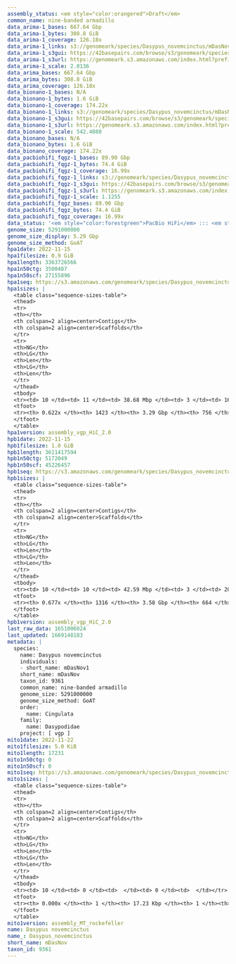 ```yaml
---
assembly_status: <em style="color:orangered">Draft</em>
common_name: nine-banded armadillo
data_arima-1_bases: 667.64 Gbp
data_arima-1_bytes: 308.8 GiB
data_arima-1_coverage: 126.18x
data_arima-1_links: s3://genomeark/species/Dasypus_novemcinctus/mDasNov1/genomic_data/arima/<br>
data_arima-1_s3gui: https://42basepairs.com/browse/s3/genomeark/species/Dasypus_novemcinctus/mDasNov1/genomic_data/arima/
data_arima-1_s3url: https://genomeark.s3.amazonaws.com/index.html?prefix=species/Dasypus_novemcinctus/mDasNov1/genomic_data/arima/
data_arima-1_scale: 2.0136
data_arima_bases: 667.64 Gbp
data_arima_bytes: 308.8 GiB
data_arima_coverage: 126.18x
data_bionano-1_bases: N/A
data_bionano-1_bytes: 1.6 GiB
data_bionano-1_coverage: 174.22x
data_bionano-1_links: s3://genomeark/species/Dasypus_novemcinctus/mDasNov1/genomic_data/bionano/<br>
data_bionano-1_s3gui: https://42basepairs.com/browse/s3/genomeark/species/Dasypus_novemcinctus/mDasNov1/genomic_data/bionano/
data_bionano-1_s3url: https://genomeark.s3.amazonaws.com/index.html?prefix=species/Dasypus_novemcinctus/mDasNov1/genomic_data/bionano/
data_bionano-1_scale: 542.4080
data_bionano_bases: N/A
data_bionano_bytes: 1.6 GiB
data_bionano_coverage: 174.22x
data_pacbiohifi_fqgz-1_bases: 89.90 Gbp
data_pacbiohifi_fqgz-1_bytes: 74.4 GiB
data_pacbiohifi_fqgz-1_coverage: 16.99x
data_pacbiohifi_fqgz-1_links: s3://genomeark/species/Dasypus_novemcinctus/mDasNov1/genomic_data/pacbio_hifi/<br>
data_pacbiohifi_fqgz-1_s3gui: https://42basepairs.com/browse/s3/genomeark/species/Dasypus_novemcinctus/mDasNov1/genomic_data/pacbio_hifi/
data_pacbiohifi_fqgz-1_s3url: https://genomeark.s3.amazonaws.com/index.html?prefix=species/Dasypus_novemcinctus/mDasNov1/genomic_data/pacbio_hifi/
data_pacbiohifi_fqgz-1_scale: 1.1255
data_pacbiohifi_fqgz_bases: 89.90 Gbp
data_pacbiohifi_fqgz_bytes: 74.4 GiB
data_pacbiohifi_fqgz_coverage: 16.99x
data_status: '<em style="color:forestgreen">PacBio HiFi</em> ::: <em style="color:forestgreen">Arima</em>'
genome_size: 5291000000
genome_size_display: 5.29 Gbp
genome_size_method: GoAT
hpa1date: 2022-11-15
hpa1filesize: 0.9 GiB
hpa1length: 3363726566
hpa1n50ctg: 3500487
hpa1n50scf: 27155896
hpa1seq: https://s3.amazonaws.com/genomeark/species/Dasypus_novemcinctus/mDasNov1/assembly_vgp_HiC_2.0/mDasNov1.HiC.hap1.20221115.fasta.gz
hpa1sizes: |
  <table class="sequence-sizes-table">
  <thead>
  <tr>
  <th></th>
  <th colspan=2 align=center>Contigs</th>
  <th colspan=2 align=center>Scaffolds</th>
  </tr>
  <tr>
  <th>NG</th>
  <th>LG</th>
  <th>Len</th>
  <th>LG</th>
  <th>Len</th>
  </tr>
  </thead>
  <tbody>
  <tr><td> 10 </td><td> 11 </td><td> 38.68 Mbp </td><td> 3 </td><td> 166.39 Mbp </td></tr>  <tr><td> 20 </td><td> 29 </td><td> 22.29 Mbp </td><td> 7 </td><td> 111.37 Mbp </td></tr>  <tr><td> 30 </td><td> 59 </td><td> 14.64 Mbp </td><td> 13 </td><td> 89.69 Mbp </td></tr>  <tr><td> 40 </td><td> 106 </td><td> 8.10 Mbp </td><td> 20 </td><td> 60.02 Mbp </td></tr>  <tr style="background-color:#cccccc;"><td> 50 </td><td> 206 </td><td style="background-color:#88ff88;"> 3.50 Mbp </td><td> 33 </td><td style="background-color:#88ff88;"> 27.16 Mbp </td></tr>  <tr><td> 60 </td><td> 564 </td><td> 0.51 Mbp </td><td> 99 </td><td> 2.97 Mbp </td></tr>  <tr><td> 70 </td><td> 0 </td><td>  </td><td> 0 </td><td>  </td></tr>  <tr><td> 80 </td><td> 0 </td><td>  </td><td> 0 </td><td>  </td></tr>  <tr><td> 90 </td><td> 0 </td><td>  </td><td> 0 </td><td>  </td></tr>  <tr><td> 100 </td><td> 0 </td><td>  </td><td> 0 </td><td>  </td></tr>  </tbody>
  <tfoot>
  <tr><th> 0.622x </th><th> 1423 </th><th> 3.29 Gbp </th><th> 756 </th><th> 3.36 Gbp </th></tr>
  </tfoot>
  </table>
hpa1version: assembly_vgp_HiC_2.0
hpb1date: 2022-11-15
hpb1filesize: 1.0 GiB
hpb1length: 3611417594
hpb1n50ctg: 5172049
hpb1n50scf: 45226457
hpb1seq: https://s3.amazonaws.com/genomeark/species/Dasypus_novemcinctus/mDasNov1/assembly_vgp_HiC_2.0/mDasNov1.HiC.hap2.20221115.fasta.gz
hpb1sizes: |
  <table class="sequence-sizes-table">
  <thead>
  <tr>
  <th></th>
  <th colspan=2 align=center>Contigs</th>
  <th colspan=2 align=center>Scaffolds</th>
  </tr>
  <tr>
  <th>NG</th>
  <th>LG</th>
  <th>Len</th>
  <th>LG</th>
  <th>Len</th>
  </tr>
  </thead>
  <tbody>
  <tr><td> 10 </td><td> 10 </td><td> 42.59 Mbp </td><td> 3 </td><td> 202.20 Mbp </td></tr>  <tr><td> 20 </td><td> 27 </td><td> 25.91 Mbp </td><td> 6 </td><td> 138.23 Mbp </td></tr>  <tr><td> 30 </td><td> 54 </td><td> 16.08 Mbp </td><td> 10 </td><td> 115.11 Mbp </td></tr>  <tr><td> 40 </td><td> 95 </td><td> 9.75 Mbp </td><td> 15 </td><td> 97.47 Mbp </td></tr>  <tr style="background-color:#cccccc;"><td> 50 </td><td> 167 </td><td style="background-color:#88ff88;"> 5.17 Mbp </td><td> 23 </td><td style="background-color:#88ff88;"> 45.23 Mbp </td></tr>  <tr><td> 60 </td><td> 321 </td><td> 2.10 Mbp </td><td> 42 </td><td> 12.01 Mbp </td></tr>  <tr><td> 70 </td><td> 0 </td><td>  </td><td> 0 </td><td>  </td></tr>  <tr><td> 80 </td><td> 0 </td><td>  </td><td> 0 </td><td>  </td></tr>  <tr><td> 90 </td><td> 0 </td><td>  </td><td> 0 </td><td>  </td></tr>  <tr><td> 100 </td><td> 0 </td><td>  </td><td> 0 </td><td>  </td></tr>  </tbody>
  <tfoot>
  <tr><th> 0.677x </th><th> 1316 </th><th> 3.58 Gbp </th><th> 664 </th><th> 3.61 Gbp </th></tr>
  </tfoot>
  </table>
hpb1version: assembly_vgp_HiC_2.0
last_raw_data: 1651006024
last_updated: 1669148183
metadata: |
  species:
    name: Dasypus novemcinctus
    individuals:
    - short_name: mDasNov1
    short_name: mDasNov
    taxon_id: 9361
    common_name: nine-banded armadillo
    genome_size: 5291000000
    genome_size_method: GoAT
    order:
      name: Cingulata
    family:
      name: Dasypodidae
    project: [ vgp ]
mito1date: 2022-11-22
mito1filesize: 5.0 KiB
mito1length: 17231
mito1n50ctg: 0
mito1n50scf: 0
mito1seq: https://s3.amazonaws.com/genomeark/species/Dasypus_novemcinctus/mDasNov1/assembly_MT_rockefeller/mDasNov1.MT.20221122.fasta.gz
mito1sizes: |
  <table class="sequence-sizes-table">
  <thead>
  <tr>
  <th></th>
  <th colspan=2 align=center>Contigs</th>
  <th colspan=2 align=center>Scaffolds</th>
  </tr>
  <tr>
  <th>NG</th>
  <th>LG</th>
  <th>Len</th>
  <th>LG</th>
  <th>Len</th>
  </tr>
  </thead>
  <tbody>
  <tr><td> 10 </td><td> 0 </td><td>  </td><td> 0 </td><td>  </td></tr>  <tr><td> 20 </td><td> 0 </td><td>  </td><td> 0 </td><td>  </td></tr>  <tr><td> 30 </td><td> 0 </td><td>  </td><td> 0 </td><td>  </td></tr>  <tr><td> 40 </td><td> 0 </td><td>  </td><td> 0 </td><td>  </td></tr>  <tr style="background-color:#cccccc;"><td> 50 </td><td> 0 </td><td style="background-color:#ff8888;">  </td><td> 0 </td><td style="background-color:#ff8888;">  </td></tr>  <tr><td> 60 </td><td> 0 </td><td>  </td><td> 0 </td><td>  </td></tr>  <tr><td> 70 </td><td> 0 </td><td>  </td><td> 0 </td><td>  </td></tr>  <tr><td> 80 </td><td> 0 </td><td>  </td><td> 0 </td><td>  </td></tr>  <tr><td> 90 </td><td> 0 </td><td>  </td><td> 0 </td><td>  </td></tr>  <tr><td> 100 </td><td> 0 </td><td>  </td><td> 0 </td><td>  </td></tr>  </tbody>
  <tfoot>
  <tr><th> 0.000x </th><th> 1 </th><th> 17.23 Kbp </th><th> 1 </th><th> 17.23 Kbp </th></tr>
  </tfoot>
  </table>
mito1version: assembly_MT_rockefeller
name: Dasypus novemcinctus
name_: Dasypus_novemcinctus
short_name: mDasNov
taxon_id: 9361
---
```

